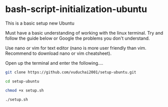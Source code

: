 # bash-script-initialization-ubuntu

This is a basic setup new Ubuntu

Must have a basic understanding of working with the linux terminal. Try and follow the guide below or Google the problems you don't understand.

Use nano or vim for text editor (nano is more user friendly than vim. Recommend to download nano or vim cheatsheet).

Open up the terminal and enter the following....

```bash
git clone https://github.com/vuduchai2001/setup-ubuntu.git
```

```bash
cd setup-ubuntu
```

```bash
chmod +x setup.sh
```

```bash
./setup.sh
```
